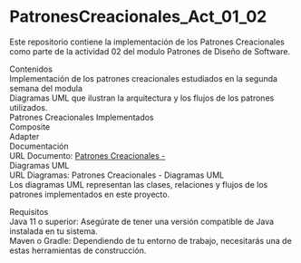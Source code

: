 # PatronesCreacionales_Act_01_02  

Este repositorio contiene la implementación de los Patrones Creacionales como parte de la actividad  02 del modulo Patrones  de Diseño de Software.  

Contenidos  
Implementación de los patrones creacionales estudiados en la segunda semana del modula  
Diagramas UML que ilustran la arquitectura y los flujos de los patrones utilizados.  
Patrones Creacionales Implementados  
Composite  
Adapter  
Documentación  
URL Documento: [Patrones Creacionales -  ](https://estliveupsedu-my.sharepoint.com/:w:/g/personal/eredrovan_est_ups_edu_ec/EePyffkgMABGh3yrfdZEJAMBv2vpekH2doNFMxvqPTpCMg?rtime=zC_ALM_d3Eg)  
Diagramas UML  
URL Diagramas: Patrones Creacionales - Diagramas UML  
Los diagramas UML representan las clases, relaciones y flujos de los patrones implementados en este proyecto.  
 
Requisitos  
Java 11 o superior: Asegúrate de tener una versión compatible de Java instalada en tu sistema.  
Maven o Gradle: Dependiendo de tu entorno de trabajo, necesitarás una de estas herramientas de construcción.  
